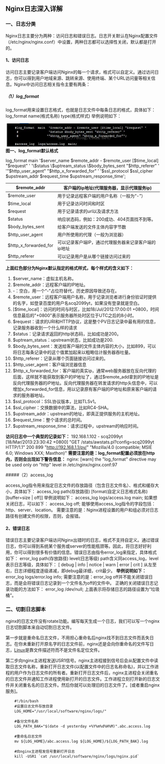 ## Nginx日志深入详解

### 一、日志分类

Nginx日志主要分为两种：访问日志和错误日志。日志开关默认在Nginx配置文件（/etc/nginx/nginx.conf）中设置，两种日志都可以选择性关闭，默认都是打开的。

#### 1、访问日志

访问日志主要记录客户端访问Nginx的每一个请求，格式可以自定义。通过访问日志，你可以得到用户地域来源、跳转来源、使用终端、某个URL访问量等相关信息。Nginx中访问日志相关指令主要有两条：

##### （1）log_format

log_format用来设置日志格式，也就是日志文件中每条日志的格式，具体如下：
log_format name(格式名称) type(格式样式)
举例说明如下：

![](https://github.com/ZP-AlwaysWin/Nginx/blob/master/nginx-photos/464291-20170522230449273-1819232912.png)
	                                    **图一、log_format默认格式**

log_format main '\$server_name \$remote_addr - \$remote_user [\$time_local] "$request" '
'\$status \$uptream_status \$body_bytes_sent "$http_referer" '
'"\$http_user_agent" "$http_x_forwarded_for" '
'\$ssl_protocol \$ssl_cipher \$upstream_addr \$request_time $upstream_response_time';

| $remote_addr          | 客户端的ip地址(代理服务器，显示代理服务ip)           |
| --------------------- | ---------------------------------------------------- |
| $remote_user          | 用于记录远程客户端的用户名称（一般为“-”）            |
| $time_local           | 用于记录访问时间和时区                               |
| $request              | 用于记录请求的url以及请求方法                        |
| $status               | 响应状态码，例如：200成功、404页面找不到等。         |
| $body_bytes_sent      | 给客户端发送的文件主体内容字节数                     |
| $http_user_agent      | 用户所使用的代理（一般为浏览器）                     |
| $http_x_forwarded_for | 可以记录客户端IP，通过代理服务器来记录客户端的ip地址 |
| $http_referer         | 可以记录用户是从哪个链接访问过来的                   |



**上面红色部分为Nginx默认指定的格式样式，每个样式的含义如下：**

1. $server_name：虚拟主机名称。
2. $remote_addr：远程客户端的IP地址。
3. -：空白，用一个“-”占位符替代，历史原因导致还存在。
4. $remote_user：远程客户端用户名称，用于记录浏览者进行身份验证时提供的名字，如登录百度的用户名scq2099yt，如果没有登录就是空白。
5. [$time_local]：访问的时间与时区，比如18/Jul/2012:17:00:01 +0800，时间信息最后的"+0800"表示服务器所处时区位于UTC之后的8小时。
6. $request：请求的URI和HTTP协议，这是整个PV日志记录中最有用的信息，记录服务器收到一个什么样的请求
7. $status：记录请求返回的http状态码，比如成功是200。
8. $uptream_status：upstream状态，比如成功是200.
9. $body_bytes_sent：发送给客户端的文件主体内容的大小，比如899，可以将日志每条记录中的这个值累加起来以粗略估计服务器吞吐量。
10. $http_referer：记录从哪个页面链接访问过来的。 
11. $http_user_agent：客户端浏览器信息
12. \$http_x_forwarded_for：客户端的真实ip，通常web服务器放在反向代理的后面，这样就不能获取到客户的IP地址了，通过$remote_add拿到的IP地址是反向代理服务器的iP地址。反向代理服务器在转发请求的http头信息中，可以增加x_forwarded_for信息，用以记录原有客户端的IP地址和原来客户端的请求的服务器地址。
13. $ssl_protocol：SSL协议版本，比如TLSv1。
14. $ssl_cipher：交换数据中的算法，比如RC4-SHA。 
15. $upstream_addr：upstream的地址，即真正提供服务的主机地址。 
16. $request_time：整个请求的总时间。 
17. $upstream_response_time：请求过程中，upstream的响应时间。

**访问日志中一个典型的记录如下：**
192.168.1.102 - scq2099yt [18/Mar/2013:23:30:42 +0800] "GET /stats/awstats.pl?config=scq2099yt HTTP/1.1" 200 899 "http://192.168.1.1/pv/" "Mozilla/4.0 (compatible; MSIE 6.0; Windows XXX; Maxthon)"
**需要注意的是：log_format配置必须放在http内，否则会出现如下警告信息：**
nginx: [warn] the "log_format" directive may be used only on "http" level in /etc/nginx/nginx.conf:97

#####（2）access_log

access_log指令用来指定日志文件的存放路径（包含日志文件名）、格式和缓存大小，具体如下：
access_log path(存放路径) [format(自定义日志格式名称) [buffer=size | off]]
举例说明如下：
access_log logs/access.log main;
如果想关闭日志，可以如下：
access_log off;
能够使用access_log指令的字段包括：http、server、location。
需要注意的是：Nginx进程设置的用户和组必须对日志路径有创建文件的权限，否则，会报错。



#### 2、错误日志

​	错误日志主要记录客户端访问Nginx出错时的日志，格式不支持自定义。通过错误日志，你可以得到系统某个服务或server的性能瓶颈等。因此，将日志好好利用，你可以得到很多有价值的信息。错误日志由指令error_log来指定，具体格式如下：
error_log path(存放路径) level(日志等级)
path含义同access_log，level表示日志等级，具体如下：
[ debug | info | notice | warn | error | crit ]
从左至右，日志详细程度逐级递减，即debug最详细，crit最少。
**举例说明如下：**
error_log logs/error.log info;
需要注意的是：error_log off并不能关闭错误日志，而是会将错误日志记录到一个文件名为off的文件中。
正确的关闭错误日志记录功能的方法如下：
error_log /dev/null;
上面表示将存储日志的路径设置为“垃圾桶”。



### 二、切割日志脚本

​	nginx的日志文件没有rotate功能。编写每天生成一个日志，我们可以写一个nginx日志切割脚本来自动切割日志文件。

​	第一步就是重命名日志文件，不用担心重命名后nginx找不到日志文件而丢失日志。在你未重新打开原名字的日志文件前，nginx还是会向你重命名的文件写日志，[Linux](http://lib.csdn.net/base/linux)是靠文件描述符而不是文件名定位文件。

​	第二步向nginx主进程发送USR1信号。nginx主进程接到信号后会从配置文件中读取日志文件名称，重新打开日志文件(以配置文件中的日志名称命名)，并以工作进程的用户作为日志文件的所有者。重新打开日志文件后，nginx主进程会关闭重名的日志文件并通知工作进程使用新打开的日志文件。工作进程立刻打开新的日志文件并关闭重名名的日志文件。然后你就可以处理旧的日志文件了。[或者重启nginx服务]。

        #!/bin/bash
        #设置日志文件存放目录
        LOG_HOME="/usr/local/software/nginx/logs/"
    
        #备分文件名称
        LOG_PATH_BAK="$(date -d yesterday +%Y%m%d%H%M)".abc.access.log
    
        #重命名日志文件
        mv ${LOG_HOME}/abc.access.log ${LOG_HOME}/${LOG_PATH_BAK}.log
    
        #向nginx主进程发信号重新打开日志 
        kill -USR1 `cat /usr/local/software/nginx/logs/nginx.pid`
